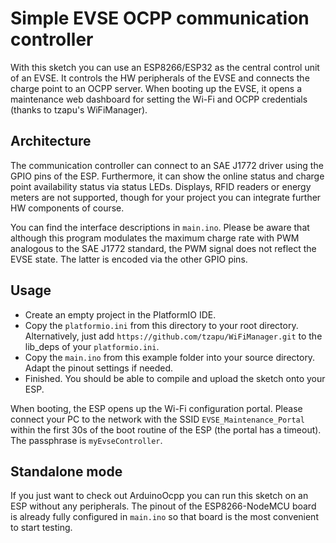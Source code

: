 # Simple EVSE OCPP communication controller

With this sketch you can use an ESP8266/ESP32 as the central control unit of an EVSE. It controls the HW peripherals of the EVSE and connects the charge point to an OCPP server. When booting up the EVSE, it opens a maintenance web dashboard for setting the Wi-Fi and OCPP credentials (thanks to tzapu's WiFiManager).

## Architecture

The communication controller can connect to an SAE&nbsp;J1772 driver using the GPIO pins of the ESP. Furthermore, it can show the online status and charge point availability status via status LEDs. Displays, RFID readers or energy meters are not supported, though for your project you can integrate further HW components of course.

You can find the interface descriptions in `main.ino`. Please be aware that although this program modulates the maximum charge rate with PWM analogous to the SAE&nbsp;J1772 standard, the PWM signal does not reflect the EVSE state. The latter is encoded via the other GPIO pins.

## Usage

- Create an empty project in the PlatformIO IDE.
- Copy the `platformio.ini` from this directory to your root directory. Alternatively, just add `https://github.com/tzapu/WiFiManager.git` to the lib_deps of your `platformio.ini`.
- Copy the `main.ino` from this example folder into your source directory. Adapt the pinout settings if needed.
- Finished. You should be able to compile and upload the sketch onto your ESP.

When booting, the ESP opens up the Wi-Fi configuration portal. Please connect your PC to the network with the SSID `EVSE_Maintenance_Portal` within the first 30s of the boot routine of the ESP (the portal has a timeout). The passphrase is `myEvseController`.

## Standalone mode

If you just want to check out ArduinoOcpp you can run this sketch on an ESP without any peripherals. The pinout of the ESP8266-NodeMCU&nbsp;board is already fully configured in `main.ino` so that board is the most convenient to start testing.
